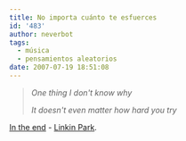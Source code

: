 ```yaml
---
title: No importa cuánto te esfuerces
id: '483'
author: neverbot
tags:
  - música
  - pensamientos aleatorios
date: 2007-07-19 18:51:08
---
```


> *One thing I don't know why*
>
> *It doesn't even matter how hard you try*

[In the end](http://en.wikipedia.org/wiki/In_the_End) - [Linkin Park](http://en.wikipedia.org/wiki/Linkin_Park).
